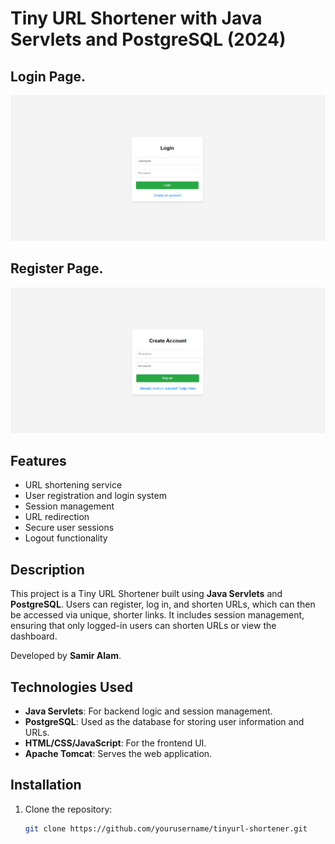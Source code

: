 # Tiny URL Shortener with Java Servlets and PostgreSQL (2024)

## Login Page.
![TinyURL Banner](login.png)

## Register Page.
![TinyURL Banner](register.png)


## Features

- URL shortening service
- User registration and login system
- Session management
- URL redirection
- Secure user sessions
- Logout functionality

## Description

This project is a Tiny URL Shortener built using **Java Servlets** and **PostgreSQL**. Users can register, log in, and shorten URLs, which can then be accessed via unique, shorter links. It includes session management, ensuring that only logged-in users can shorten URLs or view the dashboard.

Developed by **Samir Alam**.

## Technologies Used

- **Java Servlets**: For backend logic and session management.
- **PostgreSQL**: Used as the database for storing user information and URLs.
- **HTML/CSS/JavaScript**: For the frontend UI.
- **Apache Tomcat**: Serves the web application.
  
## Installation

1. Clone the repository:
   ```bash
   git clone https://github.com/yourusername/tinyurl-shortener.git
